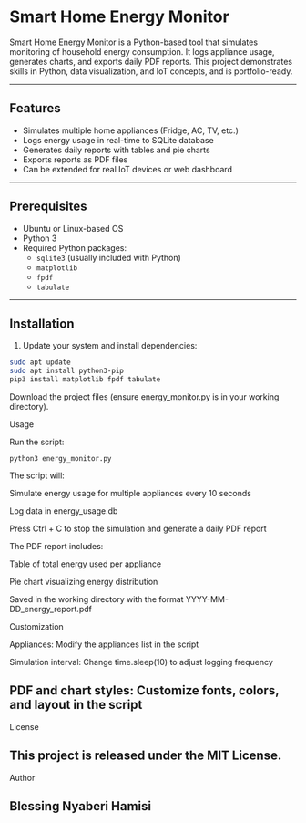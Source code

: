 # Smart Home Energy Monitor

Smart Home Energy Monitor is a Python-based tool that simulates monitoring of household energy consumption. It logs appliance usage, generates charts, and exports daily PDF reports. This project demonstrates skills in Python, data visualization, and IoT concepts, and is portfolio-ready.

---

## Features

- Simulates multiple home appliances (Fridge, AC, TV, etc.)  
- Logs energy usage in real-time to SQLite database  
- Generates daily reports with tables and pie charts  
- Exports reports as PDF files  
- Can be extended for real IoT devices or web dashboard  

---

## Prerequisites

- Ubuntu or Linux-based OS  
- Python 3  
- Required Python packages:
  - `sqlite3` (usually included with Python)  
  - `matplotlib`  
  - `fpdf`  
  - `tabulate`  

---

## Installation

1. Update your system and install dependencies:

```bash
sudo apt update
sudo apt install python3-pip
pip3 install matplotlib fpdf tabulate

```
Download the project files (ensure energy_monitor.py is in your working directory).

Usage

Run the script:

```
python3 energy_monitor.py
```

The script will:

Simulate energy usage for multiple appliances every 10 seconds

Log data in energy_usage.db

Press Ctrl + C to stop the simulation and generate a daily PDF report

The PDF report includes:

Table of total energy used per appliance

Pie chart visualizing energy distribution

Saved in the working directory with the format YYYY-MM-DD_energy_report.pdf

Customization

Appliances: Modify the appliances list in the script

Simulation interval: Change time.sleep(10) to adjust logging frequency

PDF and chart styles: Customize fonts, colors, and layout in the script
---
License

## This project is released under the MIT License.

Author

## Blessing Nyaberi Hamisi
